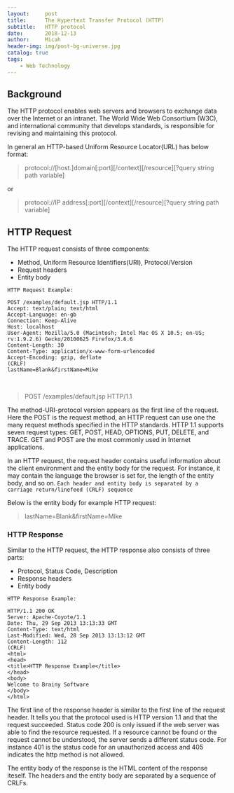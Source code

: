 ```yaml
---
layout:     post
title:      The Hypertext Transfer Protocol (HTTP)
subtitle:   HTTP protocol
date:       2018-12-13
author:     Micah
header-img: img/post-bg-universe.jpg
catalog: true
tags:
    - Web Technology
---
```


## Background

The HTTP protocol enables web servers and browsers to exchange data over the 
Internet or an intranet. The World Wide Web Consortium (W3C), and international
community that develops standards, is responsible for revising and maintaining
this protocol.

In general an HTTP-based Uniform Resource Locator(URL) has below format:

>protocol://[host.]domain[:port][/context][/resource][?query string path variable]

or

>protocol://IP address[:port][/context][/resource][?query string path variable]
   
 
## HTTP Request

The HTTP request consists of three components:
- Method, Uniform Resource Identifiers(URI), Protocol/Version
- Request headers
- Entity body


`HTTP Request Example:`

    POST /examples/default.jsp HTTP/1.1
    Accept: text/plain; text/html
    Accept-Language: en-gb
    Connection: Keep-Alive
    Host: localhost
    User-Agent: Mozilla/5.0 (Macintosh; Intel Mac OS X 10.5; en-US;
    rv:1.9.2.6) Gecko/20100625 Firefox/3.6.6
    Content-Length: 30
    Content-Type: application/x-www-form-urlencoded
    Accept-Encoding: gzip, deflate
    (CRLF)
    lastName=Blank&firstName=Mike

<br/>

> POST /examples/default.jsp HTTP/1.1

The method-URI-protocol version appears as the first line of the request. 
Here the POST is the request method, an HTTP request can use one the many
request methods specified in the HTTP standards. HTTP 1.1 supports seven
request types: GET, POST, HEAD, OPTIONS, PUT, DELETE, and TRACE. GET and 
POST are the most commonly used in Internet applications.


In an HTTP request, the request header contains useful information about 
the client environment and the entity body for the request. For instance, 
it may contain the language the browser is set for, the length of the 
entity body, and so on. `Each header and entity body is separated by a 
carriage return/linefeed (CRLF) sequence`


Below is the entity body for example HTTP request:

> lastName=Blank&firstName=Mike



### HTTP Response

Similar to the HTTP request, the HTTP response also consists of three parts:
- Protocol, Status Code, Description
- Response headers
- Entity body


`HTTP Response Example:`

    HTTP/1.1 200 OK
    Server: Apache-Coyote/1.1
    Date: Thu, 29 Sep 2013 13:13:33 GMT
    Content-Type: text/html
    Last-Modified: Wed, 28 Sep 2013 13:13:12 GMT
    Content-Length: 112
    (CRLF)
    <html>
    <head>
    <title>HTTP Response Example</title>
    </head>
    <body>
    Welcome to Brainy Software
    </body>
    </html>



The first line of the response header is similar to the first line of the request header.
It tells you that the protocol used is HTTP version 1.1 and that the request succeeded. 
Status code 200 is only issued if the web server was able to find the resource requested.
If a resource cannot be found or the request cannot be understood, the server sends a different
status code. For instance 401 is the status code for an unauthorized access and 405 indicates
the http method is not allowed.


The entity body of the response is the HTML content of the response iteself. The headers and the
entity body are separated by a sequence of CRLFs.




 

